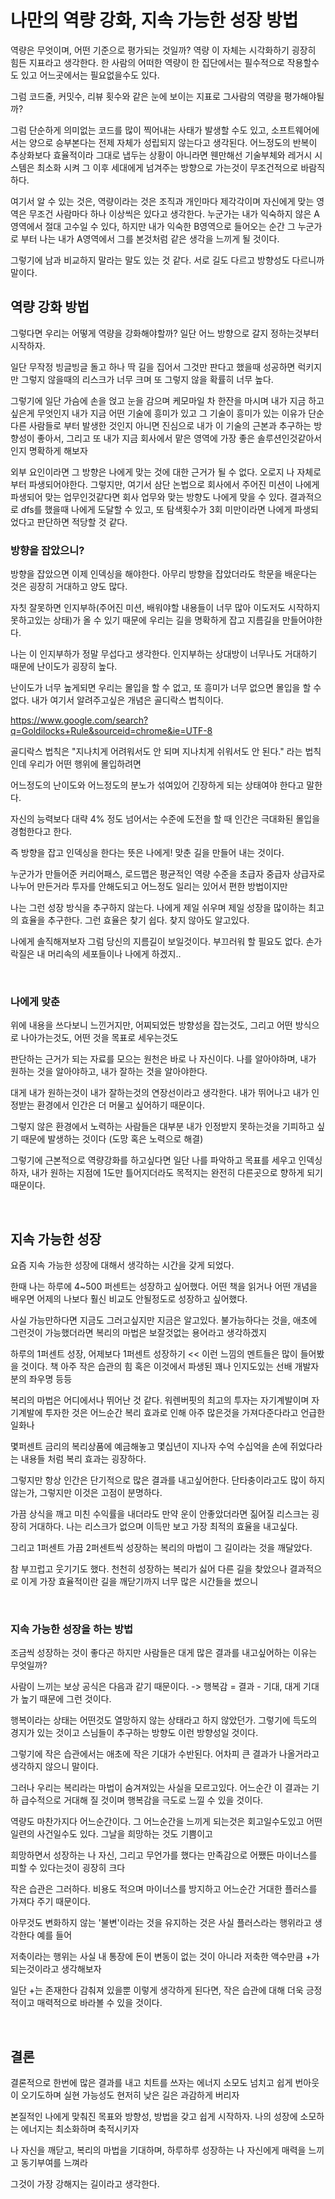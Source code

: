 # 나만의 역량 강화, 지속 가능한 성장 방법

역량은 무엇이며, 어떤 기준으로 평가되는 것일까? 역량 이 자체는 시각화하기 굉장히 힘든 지표라고 생각한다. 한 사람의 어떠한 역량이 한 집단에서는 필수적으로 작용할수도 있고 어느곳에서는 필요없을수도 있다.

그럼 코드줄, 커밋수, 리뷰 횟수와 같은 눈에 보이는 지표로 그사람의 역량을 평가해야될까?

그럼 단순하게 의미없는 코드를 많이 찍어내는 사태가 발생할 수도 있고, 소프트웨어에서는 양으로 승부본다는 전제 자체가 성립되지 않는다고 생각된다. 어느정도의 반복이 추상화보다 효율적이라 그대로 냅두는 상황이 아니라면 웬만해선 기술부체와 레거시 시스템은 최소화 시켜 그 이후 세대에게 넘겨주는 방향으로 가는것이 무조건적으로 바람직하다.

여기서 알 수 있는 것은, 역량이라는 것은 조직과 개인마다 제각각이며 자신에게 맞는 영역은 무조건 사람마다 하나 이상씩은 있다고 생각한다. 누군가는 내가 익숙하지 않은 A 영역에서 절대 고수일 수 있다, 하지만 내가 익숙한 B영역으로 들어오는 순간 그 누군가로 부터 나는 내가 A영역에서 그를 본것처럼 같은 생각을 느끼게 될 것이다.

그렇기에 남과 비교하지 말라는 말도 있는 것 같다. 서로 길도 다르고 방향성도 다르니까 말이다.

## 역량 강화 방법

그렇다면 우리는 어떻게 역량을 강화해야할까? 일단 어느 방향으로 갈지 정하는것부터 시작하자.

일단 무작정 빙글빙글 돌고 하나 딱 길을 집어서 그것만 판다고 했을때 성공하면 럭키지만 그렇지 않을때의 리스크가 너무 크며 또 그렇지 않을 확률히 너무 높다.

그렇기에 일단 가슴에 손을 얹고 눈을 감으며 케모마일 차 한잔을 마시며 내가 지금 하고싶은게 무엇인지 내가 지금 어떤 기술에 흥미가 있고 그 기술이 흥미가 있는 이유가 단순 다른 사람들로 부터 발생한 것인지 아니면 진심으로 내가 이 기술의 근본과 추구하는 방향성이 좋아서, 그리고 또 내가 지금 회사에서 맡은 영역에 가장 좋은 솔루션인것같아서 인지 명확하게 해보자

외부 요인이라면 그 방향은 나에게 맞는 것에 대한 근거가 될 수 없다. 오로지 나 자체로부터 파생되어야한다. 그렇지만, 여기서 삼단 논법으로 회사에서 주어진 미션이 나에게 파생되어 맞는 업무인것같다면 회사 업무와 맞는 방향도 나에게 맞을 수 있다. 결과적으로 dfs를 했을때 나에게 도달할 수 있고, 또 탐색횟수가 3회 미만이라면 나에게 파생되었다고 판단하면 적당할 것 같다.

### 방향을 잡았으니?

방향을 잡았으면 이제 인덱싱을 해야한다. 아무리 방향을 잡았더라도 학문을 배운다는 것은 굉장히 거대하고 양도 많다.

자칫 잘못하면 인지부하(주어진 미션, 배워야할 내용들이 너무 많아 이도저도 시작하지 못하고있는 상태)가 올 수 있기 때문에 우리는 길을 명확하게 잡고 지름길을 만들어야한다.

나는 이 인지부하가 정말 무섭다고 생각한다. 인지부하는 상대방이 너무나도 거대하기 때문에 난이도가 굉장히 높다.

난이도가 너무 높게되면 우리는 몰입을 할 수 없고, 또 흥미가 너무 없으면 몰입을 할 수 없다. 내가 여기서 알려주고싶은 개념은 골디락스 법칙이다.

https://www.google.com/search?q=Goldilocks+Rule&sourceid=chrome&ie=UTF-8

골디락스 법칙은 "지나치게 어려워서도 안 되며 지나치게 쉬워서도 안 된다." 라는 법칙인데 우리가 어떤 행위에 몰입하려면 

어느정도의 난이도와 어느정도의 분노가 섞여있어 긴장하게 되는 상태여야 한다고 말한다.

자신의 능력보다 대략 4% 정도 넘어서는 수준에 도전을 할 때 인간은 극대화된 몰입을 경험한다고 한다.

즉 방향을 잡고 인덱싱을 한다는 뜻은 나에게! 맞춘 길을 만들어 내는 것이다.

누군가가 만들어준 커리어패스, 로드맵은 평균적인 역량 수준을 초급자 중급자 상급자로 나누어 만든거라 투자를 안해도되고 어느정도 일리는 있어서 편한 방법이지만

나는 그런 성장 방식을 추구하지 않는다. 나에게 제일 쉬우며 제일 성장을 많이하는 최고의 효율을 추구한다. 그런 효율은 찾기 쉽다. 찾지 않아도 알고있다.

나에게 솔직해져보자 그럼 당신의 지름길이 보일것이다. 부끄러워 할 필요도 없다. 손가락질은 내 머리속의 세포들이나 나에게 하겠지..

<br>

### 나에게 맞춘

위에 내용을 쓰다보니 느낀거지만, 어찌되었든 방향성을 잡는것도, 그리고 어떤 방식으로 나아가는것도, 어떤 것을 목표로 세우는것도

판단하는 근거가 되는 자료를 모으는 원천은 바로 나 자신이다. 나를 알아야하며, 내가 원하는 것을 알아야하고, 내가 잘하는 것을 알아야한다.

대게 내가 원하는것이 내가 잘하는것의 연장선이라고 생각한다. 내가 뛰어나고 내가 인정받는 환경에서 인간은 더 머물고 싶어하기 때문이다.

그렇지 않은 환경에서 노력하는 사람들은 대부분 내가 인정받지 못하는것을 기피하고 싶기 때문에 발생하는 것이다 (도망 혹은 노력으로 해결)

그렇기에 근본적으로 역량강화를 하고싶다면 일단 나를 파악하고 목표를 세우고 인덱싱하자, 내가 원하는 지점에 1도만 틀어지더라도 목적지는 완전히 다른곳으로 향하게 되기 때문이다.

<br>

## 지속 가능한 성장

요즘 지속 가능한 성장에 대해서 생각하는 시간을 갖게 되었다.

한때 나는 하루에 4~500 퍼센트는 성장하고 싶어했다. 어떤 책을 읽거나 어떤 개념을 배우면 어제의 나보다 훨신 비교도 안될정도로 성장하고 싶어했다.

사실 가능만하다면 지금도 그러고싶지만 지금은 알고있다. 불가능하다는 것을, 애초에 그런것이 가능했더라면 복리의 마법은 보잘것없는 용어라고 생각하겠지

하루의 1퍼센트 성장, 어제보다 1퍼센트 성장하기 << 이런 느낌의 멘트들은 많이 들어봤을 것이다. 책 아주 작은 습관의 힘 혹은 이것에서 파생된 꽤나 인지도있는 선배 개발자분의 좌우명 등등

복리의 마법은 어디에서나 뛰어난 것 같다. 워렌버핏의 최고의 투자는 자기계발이며 자기계발에 투자한 것은 어느순간 복리 효과로 인해 아주 많은것을 가져다준다라고 언급한 일화나

몇퍼센트 금리의 복리상품에 예금해놓고 몇십년이 지나자 수억 수십억을 손에 쥐었다라는 내용들 처럼 복리 효과는 굉장하다.

그렇지만 항상 인간은 단기적으로 많은 결과를 내고싶어한다. 단타충이라고도 많이 하지 않는가, 그렇지만 이것은 고점이 분명하다.

가끔 상식을 깨고 미친 수익률을 내더라도 만약 운이 안좋았더라면 짊어질 리스크는 굉장히 거대하다. 나는 리스크가 없으며 이득만 보고 가장 최적의 효율을 내고싶다.

그리고 1퍼센트 가끔 2퍼센트씩 성장하는 복리의 마법이 그 길이라는 것을 깨달았다.

참 부끄럽고 웃기기도 했다. 천천히 성장하는 복리가 싫어 다른 길을 찾았으나 결과적으로 이게 가장 효율적이란 길을 깨닫기까지 너무 많은 시간들을 썼으니

<br>

### 지속 가능한 성장을 하는 방법

조금씩 성장하는 것이 좋다곤 하지만 사람들은 대게 많은 결과를 내고싶어하는 이유는 무엇일까?

사람이 느끼는 보상 공식은 다음과 같기 때문이다. -> 행복감 = 결과 - 기대, 대게 기대가 높기 때문에 그런 것이다.

행복이라는 상태는 어떤것도 열망하지 않는 상태라고 하지 않았던가. 그렇기에 득도의 경지가 있는 것이고 스님들이 추구하는 방향도 이런 방향성일 것이다.

그렇기에 작은 습관에서는 애초에 작은 기대가 수반된다. 어차피 큰 결과가 나올거라고 생각하지 않으니 말이다.

그러나 우리는 복리라는 마법이 숨겨져있는 사실을 모르고있다. 어느순간 이 결과는 기하 급수적으로 거대해 질 것이며 행복감을 극도로 느낄 수 있을 것이다.

역량도 마찬가지다 어느순간이다. 그 어느순간을 느끼게 되는것은 회고일수도있고 어떤 일련의 사건일수도 있다. 그날을 희망하는 것도 기쁨이고

희망하면서 성장하는 나 자신, 그리고 무언가를 했다는 만족감으로 어쨌든 마이너스를 피할 수 있다는것이 굉장히 크다

작은 습관은 그러하다. 비용도 적으며 마이너스를 방지하고 어느순간 거대한 플러스를 가져다 주기 때문이다.

아무것도 변화하지 않는 '불변'이라는 것을 유지하는 것은 사실 플러스라는 행위라고 생각한다 예를 들어

저축이라는 행위는 사실 내 통장에 돈이 변동이 없는 것이 아니라 저축한 액수만큼 +가 되는것이라고 생각해보자

일단 +는 존재한다 감춰져 있을뿐 이렇게 생각하게 된다면, 작은 습관에 대해 더욱 긍정적이고 매력적으로 바라볼 수 있을 것이다.

<br>

## 결론

결론적으로 한번에 많은 결과를 내고 치트를 쓰자는 에너지 소모도 넘치고 쉽게 번아웃이 오기도하며 실현 가능성도 현저히 낮은 길은 과감하게 버리자

본질적인 나에게 맞춰진 목표와 방향성, 방법을 갖고 쉽게 시작하자. 나의 성장에 소모하는 에너지는 최소화하며 축적시키자

나 자신을 깨닫고, 복리의 마법을 기대하며, 하루하루 성장하는 나 자신에게 매력을 느끼고 동기부여를 느껴라

그것이 가장 강해지는 길이라고 생각한다.







